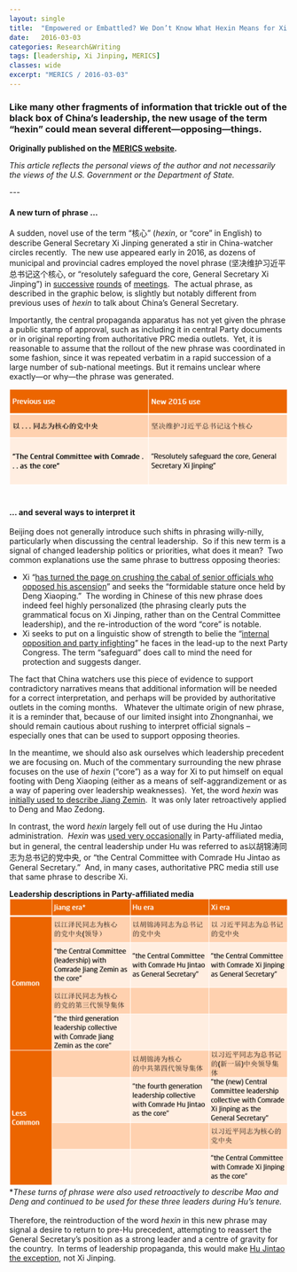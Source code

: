 ```yaml
---
layout: single
title:  "Empowered or Embattled? We Don’t Know What Hexin Means for Xi Jinping2"
date:   2016-03-03
categories: Research&Writing
tags: [leadership, Xi Jinping, MERICS]
classes: wide
excerpt: "MERICS / 2016-03-03"
---
```

### Like many other fragments of information that trickle out of the black box of China’s leadership, the new usage of the term “hexin” could mean several different—opposing—things.


**Originally published on the [MERICS website](https://blog.merics.org/en/blog-post/2016/03/03/empowered-or-embattled-we-dont-know-what-hexin-means-for-xi-jinping/).**


*This article reflects the personal views of the author
 and not necessarily the views of the U.S. Government or the Department
of State.*
<br>



--- <br>


#### A new turn of phrase &hellip;

A sudden, novel use of the term “核心” (*hexin*,
 or “core” in English) to describe General Secretary Xi Jinping
generated a stir in China-watcher circles recently.  The new use
appeared early in 2016, as dozens of municipal and provincial cadres
employed the novel phrase (坚决维护习近平总书记这个核心, or “resolutely safeguard the
core, General Secretary Xi Jinping”) in [successive](http://news.xinhuanet.com/local/2016-02/01/c_1117954713.htm) [rounds](http://www.gz.xinhuanet.com/2016-02/04/c_1117987523.htm) of [meetings](http://news.ifeng.com/a/20160131/47307703_0.shtml).  The actual phrase, as described in the graphic below, is slightly but notably different from previous uses of *hexin* to talk about China’s General Secretary.


Importantly, the central propaganda apparatus has not yet given the
phrase a public stamp of approval, such as including it in central Party
 documents or in original reporting from authoritative PRC media
outlets.  Yet, it is reasonable to assume that the rollout of the new
phrase was coordinated in some fashion, since it was repeated verbatim
in a rapid succession of a large number of sub-national meetings. But
it remains unclear where exactly—or why—the phrase was generated. <br/>

![empowered1](/media/empowered1.png)
<br>
<br>


#### &hellip; and several ways to interpret it


Beijing does not generally introduce such shifts in phrasing
willy-nilly, particularly when discussing the central leadership.  So if
 this new term is a signal of changed leadership politics or priorities,
 what does it mean?  Two common explanations use the same phrase to
buttress opposing theories:
* Xi “[has turned the page on crushing the cabal of senior officials who opposed his ascension](http://www.nytimes.com/2016/02/05/world/asia/china-president-xi-jinping-core.html?_r=2)”
 and seeks the “formidable stature once held by Deng Xiaoping.”  The
wording in Chinese of this new phrase does indeed feel highly
personalized (the phrasing clearly puts the grammatical focus on Xi
Jinping, rather than on the Central Committee leadership), and the
re-introduction of the word “core” is notable.
* Xi seeks to put on a linguistic show of strength to belie the “[internal opposition and party infighting](http://www.bloomberg.com/news/articles/2016-02-02/push-to-elevate-xi-s-party-status-could-shape-china-s-leadership)”
 he faces in the lead-up to the next Party Congress. The term
“safeguard” does call to mind the need for protection and suggests
danger.




The fact that China watchers use this piece of
evidence to support contradictory narratives means that additional
information will be needed for a correct interpretation, and perhaps
will be provided by authoritative outlets in the coming months.  
Whatever the ultimate origin of new phrase, it is a reminder that,
because of our limited insight into Zhongnanhai, we should remain
cautious about rushing to interpret official signals – especially ones that can be used to support opposing theories.


In the meantime, we should also ask ourselves which leadership
precedent we are focusing on. Much of the commentary surrounding the new
 phrase focuses on the use of *hexin* (“core”) as a way for Xi to
put himself on equal footing with Deng Xiaoping (either as a means of
self-aggrandizement or as a way of papering over leadership
weaknesses).  Yet, the word *hexin* was [initially used to describe Jiang Zemin](http://chinainstitute.anu.edu.au/morrison/morrison61.pdf).  It was only later retroactively applied to Deng and Mao Zedong.


 In contrast, the word *hexin* largely fell out of use during the Hu Jintao administration.  *Hexin* was [used very occasionally](http://www.qstheory.cn/tbzt/sqjlz/zgtsshzywh/zyllwz/201201/t20120112_134586.htm) in
 Party-affiliated media, but in general, the central leadership under Hu
 was referred to as以胡锦涛同志为总书记的党中央, or “the Central Committee with
Comrade Hu Jintao as General Secretary.”  And, in many cases,
authoritative PRC media still use that same phrase to describe Xi.


**Leadership descriptions in Party-affiliated media**
![empowered2](/media/empowered2.png)<br/>
\**These turns of phrase were also used retroactively to describe Mao and
Deng and continued to be used for these three leaders during Hu&rsquo;s
tenure.*
<br/>
<br/>
Therefore, the reintroduction of the word *hexin* in
 this new phrase may signal a desire to return to pre-Hu precedent,
attempting to reassert the General Secretary’s position as a strong
leader and a centre of gravity for the country.  In terms of leadership
propaganda, this would make [Hu Jintao the exception](http://cpc.people.com.cn/GB/64093/95111/95113/10024144.html), not Xi Jinping.
